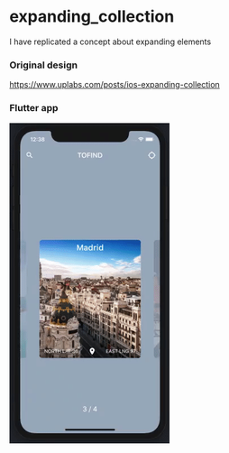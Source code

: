 # expanding_collection

I have replicated a concept about expanding elements

### Original design
https://www.uplabs.com/posts/ios-expanding-collection

### Flutter app
<img src="expanding_collection.gif" alt="Expanding collections screen recording">
